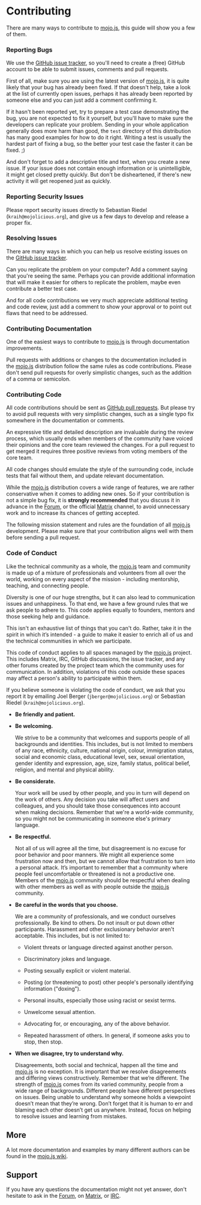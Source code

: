 
# Contributing

There are many ways to contribute to [mojo.js](https://mojojs.org), this guide will show you a few of them.

### Reporting Bugs

We use the [GitHub issue tracker](https://github.com/mojolicious/mojo.js/issues), so you'll need to create a (free)
GitHub account to be able to submit issues, comments and pull requests.

First of all, make sure you are using the latest version of [mojo.js](https://mojojs.org), it is quite likely that your
bug has already been fixed. If that doesn't help, take a look at the list of currently open issues, perhaps it has
already been reported by someone else and you can just add a comment confirming it.

If it hasn't been reported yet, try to prepare a test case demonstrating the bug, you are not expected to fix it
yourself, but you'll have to make sure the developers can replicate your problem. Sending in your whole application
generally does more harm than good, the `test` directory of this distribution has many good examples for how to do it
right. Writing a test is usually the hardest part of fixing a bug, so the better your test case the faster it can be
fixed. ;)

And don't forget to add a descriptive title and text, when you create a new issue. If your issue does not contain
enough information or is unintelligible, it might get closed pretty quickly. But don't be disheartened, if there's new
activity it will get reopened just as quickly.

### Reporting Security Issues

Please report security issues directly to Sebastian Riedel (`kraih@mojolicious.org`), and give us a few days to develop
and release a proper fix.

### Resolving Issues

There are many ways in which you can help us resolve existing issues on the
[GitHub issue tracker](https://github.com/mojolicious/mojo/issues).

Can you replicate the problem on your computer? Add a comment saying that you're seeing the same. Perhaps you can
provide additional information that will make it easier for others to replicate the problem, maybe even contribute a
better test case.

And for all code contributions we very much appreciate additional testing and code review, just add a comment to show
your approval or to point out flaws that need to be addressed.

### Contributing Documentation

One of the easiest ways to contribute to [mojo.js](https://mojojs.org) is through documentation improvements.

Pull requests with additions or changes to the documentation included in the [mojo.js](https://mojojs.org) distribution
follow the same rules as code contributions. Please don't send pull requests for overly simplistic changes, such as the
addition of a comma or semicolon.

### Contributing Code

All code contributions should be sent as [GitHub pull requests](https://help.github.com/articles/using-pull-requests).
But please try to avoid pull requests with very simplistic changes, such as a single typo fix somewhere in the
documentation or comments.

An expressive title and detailed description are invaluable during the review process, which usually ends when members
of the community have voiced their opinions and the core team reviewed the changes. For a pull request to get merged it
requires three positive reviews from voting members of the core team.

All code changes should emulate the style of the surrounding code, include tests that fail without them, and update
relevant documentation.

While the [mojo.js](https://mojojs.org) distribution covers a wide range of features, we are rather conservative when
it comes to adding new ones. So if your contribution is not a simple bug fix, it is **strongly recommended** that you
discuss it in advance in the [Forum](https://forum.mojolicious.org), or the official
[Matrix](https://matrix.to/#/#mojo:matrix.org) channel, to avoid unnecessary work and to increase its chances of
getting accepted.

The following mission statement and rules are the foundation of all [mojo.js](https://mojojs.org) development. Please
make sure that your contribution aligns well with them before sending a pull request.

### Code of Conduct

Like the technical community as a whole, the [mojo.js](https://mojojs.org) team and community is made up of a mixture
of professionals and volunteers from all over the world, working on every aspect of the mission - including mentorship,
teaching, and connecting people.

Diversity is one of our huge strengths, but it can also lead to communication issues and unhappiness. To that end, we
have a few ground rules that we ask people to adhere to. This code applies equally to founders, mentors and those
seeking help and guidance.

This isn't an exhaustive list of things that you can't do. Rather, take it in the spirit in which it’s intended - a
guide to make it easier to enrich all of us and the technical communities in which we participate.

This code of conduct applies to all spaces managed by the [mojo.js](https://mojojs.org) project. This includes Matrix,
IRC, GitHub discussions, the issue tracker, and any other forums created by the project team which the community uses
for communication. In addition, violations of this code outside these spaces may affect a person's ability to
participate within them.

If you believe someone is violating the code of conduct, we ask that you report it by emailing Joel Berger
(`jberger@mojolicious.org`) or Sebastian Riedel (`kraih@mojolicious.org`).

* **Be friendly and patient.**

* **Be welcoming.**

  We strive to be a community that welcomes and supports people of all backgrounds and identities. This includes, but
  is not limited to members of any race, ethnicity, culture, national origin, colour, immigration status, social and
  economic class, educational level, sex, sexual orientation, gender identity and expression, age, size, family status,
  political belief, religion, and mental and physical ability.

* **Be considerate.**

  Your work will be used by other people, and you in turn will depend on the work of others. Any decision you take will
  affect users and colleagues, and you should take those consequences into account when making decisions. Remember that
  we're a world-wide community, so you might not be communicating in someone else's primary language.

* **Be respectful.**

  Not all of us will agree all the time, but disagreement is no excuse for poor behavior and poor manners. We might all
  experience some frustration now and then, but we cannot allow that frustration to turn into a personal attack. It’s
  important to remember that a community where people feel uncomfortable or threatened is not a productive one. Members
  of the [mojo.js](https://mojojs.org) community should be respectful when dealing with other members as well as with
  people outside the [mojo.js](https://mojojs.org) community.

* **Be careful in the words that you choose.**

  We are a community of professionals, and we conduct ourselves professionally. Be kind to others. Do not insult or put
  down other participants. Harassment and other exclusionary behavior aren't acceptable. This includes, but is not
  limited to:

  * Violent threats or language directed against another person.

  * Discriminatory jokes and language.

  * Posting sexually explicit or violent material.

  * Posting (or threatening to post) other people's personally identifying information ("doxing").

  * Personal insults, especially those using racist or sexist terms.

  * Unwelcome sexual attention.

  * Advocating for, or encouraging, any of the above behavior.

  * Repeated harassment of others. In general, if someone asks you to stop, then stop.


* **When we disagree, try to understand why.**

  Disagreements, both social and technical, happen all the time and [mojo.js](https://mojojs.org) is no exception. It
  is important that we resolve disagreements and differing views constructively. Remember that we’re different. The
  strength of [mojo.js](https://mojojs.org) comes from its varied community, people from a wide range of backgrounds.
  Different people have different perspectives on issues. Being unable to understand why someone holds a viewpoint
  doesn’t mean that they’re wrong. Don’t forget that it is human to err and blaming each other doesn’t get us anywhere.
  Instead, focus on helping to resolve issues and learning from mistakes.

## More

A lot more documentation and examples by many different authors can be found in the
[mojo.js wiki](https://github.com/mojolicious/mojo.js/wiki).

## Support

If you have any questions the documentation might not yet answer, don't hesitate to ask in the
[Forum](https://github.com/mojolicious/mojo.js/discussions), on [Matrix](https://matrix.to/#/#mojo:matrix.org), or
[IRC](https://web.libera.chat/#mojo).
